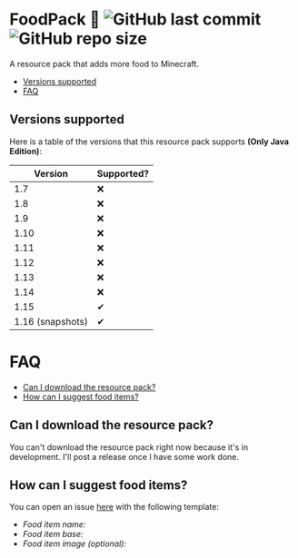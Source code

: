 # FoodPack 🍕 ![GitHub last commit](https://img.shields.io/github/last-commit/PanIntegralus/FoodSk) ![GitHub repo size](https://img.shields.io/github/repo-size/PanIntegralus/FoodSk)
A resource pack that adds more food to Minecraft.

- [Versions supported](#versions-supported)
- [FAQ](##faq)


## Versions supported
Here is a table of the versions that this resource pack supports **(Only Java Edition)**:

| Version | Supported? |
| ------- | ---------- |
| 1.7 | ❌ |
| 1.8 | ❌ |
| 1.9 | ❌ |
| 1.10 | ❌ |
| 1.11 | ❌ |
| 1.12 | ❌ |
| 1.13 | ❌ |
| 1.14 | ❌ |
| 1.15 | ✔ |
| 1.16 (snapshots) | ✔ |

# FAQ
- [Can I download the resource pack?](#can-i-download-the-resource-pack)
- [How can I suggest food items?](#how-can-i-suggest-food-items)
## Can I download the resource pack?
You can't download the resource pack right now because it's in development. I'll post a release once I have some work done.

## How can I suggest food items?
You can open an issue [here](https://github.com/PanIntegralus/FoodPack/issues) with the following template:
- *Food item name:*
- *Food item base:*
- *Food item image (optional):*
